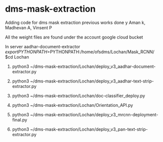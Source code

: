 # dms-mask-extraction

Adding code for dms mask extraction previous works done y Aman k, Madhevan A, Vinsent P

All the weight files are found under the  account google cloud bucket

In server aadhar-document-extractor
$export PYTHONPATH=$PYTHONPATH:/home/ofsdms/Lochan/Mask_RCNN/
$cd Lochan

1. python3 ~/dms-mask-extraction/Lochan/deploy_v3_aadhar-document-extractor.py

2. python3 ~/dms-mask-extraction/Lochan/deploy_v3_aadhar-text-strip-extractor.py 

3. python3 ~/dms-mask-extraction/Lochan/doc-classifier_deploy.py

4. python3 ~/dms-mask-extraction/Lochan/Orientation_API.py

5. python3 ~/dms-mask-extraction/Lochan/deploy_v3_mrcnn-deployment-final.py

6. python3 ~/dms-mask-extraction/Lochan/deploy_v3_pan-text-strip-extractor.py




